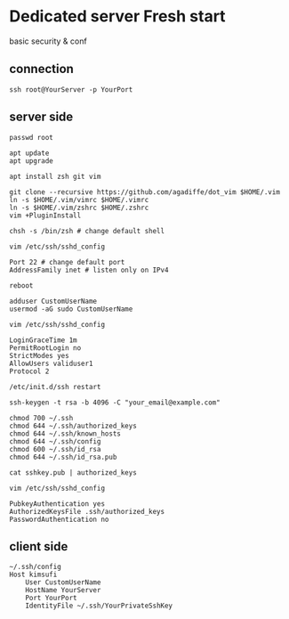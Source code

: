 # Dedicated server Fresh start
basic security & conf

## connection
```
ssh root@YourServer -p YourPort
```

## server side
```
passwd root
```
```
apt update
apt upgrade
```
```
apt install zsh git vim
```
```
git clone --recursive https://github.com/agadiffe/dot_vim $HOME/.vim
ln -s $HOME/.vim/vimrc $HOME/.vimrc
ln -s $HOME/.vim/zshrc $HOME/.zshrc
vim +PluginInstall
```
```
chsh -s /bin/zsh # change default shell
```
```
vim /etc/ssh/sshd_config

Port 22 # change default port  
AddressFamily inet # listen only on IPv4  
```
```
reboot
```
```
adduser CustomUserName
usermod -aG sudo CustomUserName
```
```
vim /etc/ssh/sshd_config

LoginGraceTime 1m  
PermitRootLogin no  
StrictModes yes  
AllowUsers validuser1  
Protocol 2  
```
```
/etc/init.d/ssh restart
```
```
ssh-keygen -t rsa -b 4096 -C "your_email@example.com"
```
```
chmod 700 ~/.ssh
chmod 644 ~/.ssh/authorized_keys
chmod 644 ~/.ssh/known_hosts
chmod 644 ~/.ssh/config
chmod 600 ~/.ssh/id_rsa
chmod 644 ~/.ssh/id_rsa.pub
```
```
cat sshkey.pub | authorized_keys
```
```
vim /etc/ssh/sshd_config

PubkeyAuthentication yes  
AuthorizedKeysFile .ssh/authorized_keys  
PasswordAuthentication no  
```


## client side
```
~/.ssh/config
Host kimsufi
	User CustomUserName
	HostName YourServer
	Port YourPort
	IdentityFile ~/.ssh/YourPrivateSshKey
```
